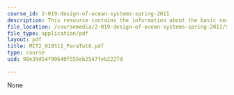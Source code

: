 ```yaml
---
course_id: 2-019-design-of-ocean-systems-spring-2011
description: This resource contains the information about the basic seakeeping analysis.
file_location: /coursemedia/2-019-design-of-ocean-systems-spring-2011/98e39d54f90640f555eb2547feb2227d_MIT2_019S11_ParaTut6.pdf
file_type: application/pdf
layout: pdf
title: MIT2_019S11_ParaTut6.pdf
type: course
uid: 98e39d54f90640f555eb2547feb2227d

---
```

None